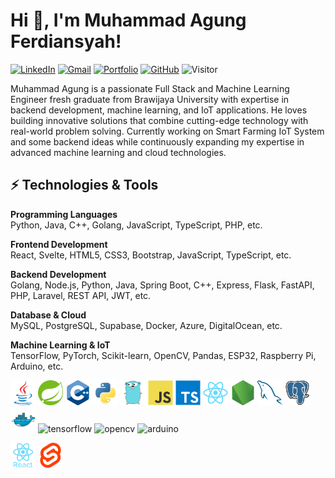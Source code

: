 # Hi 👋, I'm Muhammad Agung Ferdiansyah!
[![LinkedIn](https://img.shields.io/badge/LinkedIn-0077B5?style=flat&logo=linkedin&logoColor=white)](https://linkedin.com/in/muhammad-agung-ferdiansyah-) [![Gmail](https://img.shields.io/badge/Gmail-D14836?style=flat&logo=gmail&logoColor=white)](mailto:muhammad_agungf@student.ub.ac.id) [![Portfolio](https://img.shields.io/badge/Portfolio-FFFFFF?style=flat&logo=About.me&logoColor=black)](https://muhammadagungferdiansyah.vercel.app/) [![GitHub](https://img.shields.io/badge/GitHub-100000?style=flat&logo=github&logoColor=white)](https://github.com/agungferdi) ![Visitor](https://komarev.com/ghpvc/?username=agungferdi&label=Visitor&color=2bbc8a&style=flat)

Muhammad Agung is a passionate Full Stack and Machine Learning Engineer fresh graduate from Brawijaya University with expertise in backend development, machine learning, and IoT applications. He loves building innovative solutions that combine cutting-edge technology with real-world problem solving. Currently working on Smart Farming IoT System and some backend ideas while continuously expanding my expertise in advanced machine learning and cloud technologies.

## ⚡ Technologies & Tools

**Programming Languages**  
Python, Java, C++, Golang, JavaScript, TypeScript, PHP, etc.

**Frontend Development**  
React, Svelte, HTML5, CSS3, Bootstrap, JavaScript, TypeScript, etc.

**Backend Development**  
Golang, Node.js, Python, Java, Spring Boot, C++, Express, Flask, FastAPI, PHP, Laravel, REST API, JWT, etc.

**Database & Cloud**  
MySQL, PostgreSQL, Supabase, Docker, Azure, DigitalOcean, etc.

**Machine Learning & IoT**  
TensorFlow, PyTorch, Scikit-learn, OpenCV, Pandas, ESP32, Raspberry Pi, Arduino, etc.

<p align="left">
<img src="https://raw.githubusercontent.com/devicons/devicon/master/icons/java/java-original.svg" alt="java" width="40" height="40"/> <img src="https://raw.githubusercontent.com/devicons/devicon/master/icons/spring/spring-original.svg" alt="spring" width="40" height="40"/> <img src="https://raw.githubusercontent.com/devicons/devicon/master/icons/cplusplus/cplusplus-original.svg" alt="cplusplus" width="40" height="40"/> <img src="https://raw.githubusercontent.com/devicons/devicon/master/icons/python/python-original.svg" alt="python" width="40" height="40"/> <img src="https://raw.githubusercontent.com/devicons/devicon/master/icons/go/go-original.svg" alt="golang" width="40" height="40"/> <img src="https://raw.githubusercontent.com/devicons/devicon/master/icons/javascript/javascript-original.svg" alt="javascript" width="40" height="40"/> <img src="https://raw.githubusercontent.com/devicons/devicon/master/icons/typescript/typescript-original.svg" alt="typescript" width="40" height="40"/> <img src="https://raw.githubusercontent.com/devicons/devicon/master/icons/react/react-original.svg" alt="react" width="40" height="40"/> <img src="https://raw.githubusercontent.com/devicons/devicon/master/icons/nodejs/nodejs-original.svg" alt="nodejs" width="40" height="40"/> <img src="https://raw.githubusercontent.com/devicons/devicon/master/icons/mysql/mysql-original.svg" alt="mysql" width="40" height="40"/> <img src="https://raw.githubusercontent.com/devicons/devicon/master/icons/postgresql/postgresql-original.svg" alt="postgresql" width="40" height="40"/> <img src="https://raw.githubusercontent.com/devicons/devicon/master/icons/docker/docker-original.svg" alt="docker" width="40" height="40"/> <img src="https://www.vectorlogo.zone/logos/tensorflow/tensorflow-icon.svg" alt="tensorflow" width="40" height="40"/> <img src="https://www.vectorlogo.zone/logos/opencv/opencv-icon.svg" alt="opencv" width="40" height="40"/> <img src="https://cdn.worldvectorlogo.com/logos/arduino-1.svg" alt="arduino" width="40" height="40"/>
</p>

<!--START_SECTION:waka-->
<!--END_SECTION:waka-->

<p align="left">
  <img src="https://raw.githubusercontent.com/devicons/devicon/master/icons/react/react-original-wordmark.svg" alt="react" width="40" height="40"/>
  <img src="https://raw.githubusercontent.com/devicons/devicon/master/icons/svelte/svelte-original.svg" alt="svelte" width="40" height="40"/>
</p>
